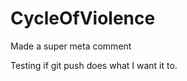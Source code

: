 CycleOfViolence
===============

Made a super meta comment

Testing if git push does what I want it to.